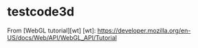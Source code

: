 # testcode3d
From [WebGL tutorial][wt]
 [wt]: https://developer.mozilla.org/en-US/docs/Web/API/WebGL_API/Tutorial
